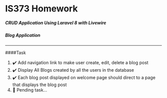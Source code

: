 # IS373 Homework
##### CRUD Application Using Laravel 8 with Livewire
##### Blog Application
---
####Task
1. ✔️ Add navigation link to make user create, edit, delete a blog post
2. ✔️ Display All Blogs created by all the users in the database
3. ✔️ Each blog post displayed on welcome page should direct to a page that displays the blog post
4. 🔄 Pending task...
